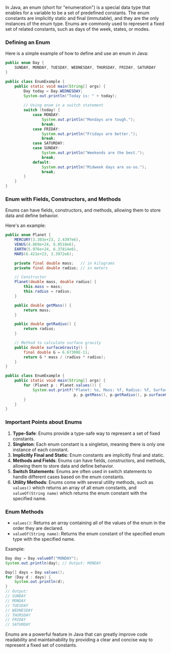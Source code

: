 In Java, an enum (short for "enumeration") is a special data type that enables for a variable to be a set of predefined constants. The enum constants are implicitly static and final (immutable), and they are the only instances of the enum type. Enums are commonly used to represent a fixed set of related constants, such as days of the week, states, or modes.

### Defining an Enum
Here is a simple example of how to define and use an enum in Java:

```java
public enum Day {
    SUNDAY, MONDAY, TUESDAY, WEDNESDAY, THURSDAY, FRIDAY, SATURDAY
}

public class EnumExample {
    public static void main(String[] args) {
        Day today = Day.WEDNESDAY;
        System.out.println("Today is: " + today);
        
        // Using enum in a switch statement
        switch (today) {
            case MONDAY:
                System.out.println("Mondays are tough.");
                break;
            case FRIDAY:
                System.out.println("Fridays are better.");
                break;
            case SATURDAY:
            case SUNDAY:
                System.out.println("Weekends are the best.");
                break;
            default:
                System.out.println("Midweek days are so-so.");
                break;
        }
    }
}
```

### Enum with Fields, Constructors, and Methods
Enums can have fields, constructors, and methods, allowing them to store data and define behavior.

Here's an example:

```java
public enum Planet {
    MERCURY(3.303e+23, 2.4397e6),
    VENUS(4.869e+24, 6.0518e6),
    EARTH(5.976e+24, 6.37814e6),
    MARS(6.421e+23, 3.3972e6);

    private final double mass;   // in kilograms
    private final double radius; // in meters

    // Constructor
    Planet(double mass, double radius) {
        this.mass = mass;
        this.radius = radius;
    }

    public double getMass() {
        return mass;
    }

    public double getRadius() {
        return radius;
    }

    // Method to calculate surface gravity
    public double surfaceGravity() {
        final double G = 6.67300E-11;
        return G * mass / (radius * radius);
    }
}

public class EnumExample {
    public static void main(String[] args) {
        for (Planet p : Planet.values()) {
            System.out.printf("Planet: %s, Mass: %f, Radius: %f, Surface Gravity: %f%n", 
                              p, p.getMass(), p.getRadius(), p.surfaceGravity());
        }
    }
}
```

### Important Points about Enums
1. **Type-Safe**: Enums provide a type-safe way to represent a set of fixed constants.
2. **Singleton**: Each enum constant is a singleton, meaning there is only one instance of each constant.
3. **Implicitly Final and Static**: Enum constants are implicitly final and static.
4. **Methods and Fields**: Enums can have fields, constructors, and methods, allowing them to store data and define behavior.
5. **Switch Statements**: Enums are often used in switch statements to handle different cases based on the enum constants.
6. **Utility Methods**: Enums come with several utility methods, such as `values()` which returns an array of all enum constants, and `valueOf(String name)` which returns the enum constant with the specified name.

### Enum Methods
- `values()`: Returns an array containing all of the values of the enum in the order they are declared.
- `valueOf(String name)`: Returns the enum constant of the specified enum type with the specified name.

Example:

```java
Day day = Day.valueOf("MONDAY");
System.out.println(day); // Output: MONDAY

Day[] days = Day.values();
for (Day d : days) {
    System.out.println(d);
}
// Output:
// SUNDAY
// MONDAY
// TUESDAY
// WEDNESDAY
// THURSDAY
// FRIDAY
// SATURDAY
```

Enums are a powerful feature in Java that can greatly improve code readability and maintainability by providing a clear and concise way to represent a fixed set of constants.